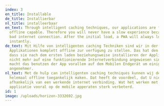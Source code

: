 ```yaml
---
index: 3
en_title: Installable
de_title: Installierbar
nl_title: installeerbaar
en_text: Through intelligent caching techniques, our applications are fully
  offline capable. Therefore you will never have a slow experience because of a
  bad internet connection. After the initial load, a PWA will always load
  instantly.
de_text: Mit Hilfe von intelligenten caching Techniken sind wir in der Lage die
  Applikationen komplett offline zur verfügung zu stellen. Das hat den Vorteil,
  dass sie nach dem ersten laden beziehungsweise installieren der Applikation,
  nicht mehr auf eine funktionierende Internetverbindung angewiesen sind. Das
  macht das benutzen der App vorallem auf dem Mobilen Endgerät um einiges
  angenehmer.
nl_text: Met de hulp can intelligenten caching techniques kunnen wij de app
  helemaal offline toegankelijk maken. Dat heeft de voordeel, dat U niet bent
  afhankelijk van een werkende internet verbinding. Wat het werken met de
  applicatie vooral op de mobile apperaten sterk verbeterd.
id: 1
image: /uploads/horizon-3332692.jpg
---
```


